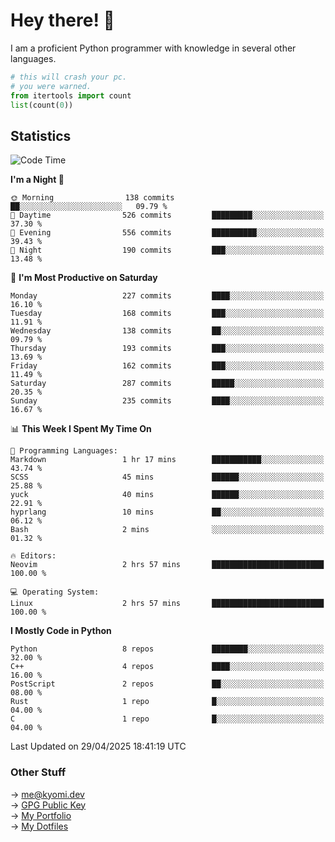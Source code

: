 # Hey there! 👋

I am a proficient Python programmer with knowledge in several other languages.

```py
# this will crash your pc.
# you were warned.
from itertools import count
list(count(0))
```

## Statistics
<!--START_SECTION:waka-->
![Code Time](http://img.shields.io/badge/Code%20Time-1%2C773%20hrs%2020%20mins-blue)

**I'm a Night 🦉** 

```text
🌞 Morning                138 commits         ██░░░░░░░░░░░░░░░░░░░░░░░   09.79 % 
🌆 Daytime                526 commits         █████████░░░░░░░░░░░░░░░░   37.30 % 
🌃 Evening                556 commits         ██████████░░░░░░░░░░░░░░░   39.43 % 
🌙 Night                  190 commits         ███░░░░░░░░░░░░░░░░░░░░░░   13.48 % 
```
📅 **I'm Most Productive on Saturday** 

```text
Monday                   227 commits         ████░░░░░░░░░░░░░░░░░░░░░   16.10 % 
Tuesday                  168 commits         ███░░░░░░░░░░░░░░░░░░░░░░   11.91 % 
Wednesday                138 commits         ██░░░░░░░░░░░░░░░░░░░░░░░   09.79 % 
Thursday                 193 commits         ███░░░░░░░░░░░░░░░░░░░░░░   13.69 % 
Friday                   162 commits         ███░░░░░░░░░░░░░░░░░░░░░░   11.49 % 
Saturday                 287 commits         █████░░░░░░░░░░░░░░░░░░░░   20.35 % 
Sunday                   235 commits         ████░░░░░░░░░░░░░░░░░░░░░   16.67 % 
```


📊 **This Week I Spent My Time On** 

```text
💬 Programming Languages: 
Markdown                 1 hr 17 mins        ███████████░░░░░░░░░░░░░░   43.74 % 
SCSS                     45 mins             ██████░░░░░░░░░░░░░░░░░░░   25.88 % 
yuck                     40 mins             ██████░░░░░░░░░░░░░░░░░░░   22.91 % 
hyprlang                 10 mins             ██░░░░░░░░░░░░░░░░░░░░░░░   06.12 % 
Bash                     2 mins              ░░░░░░░░░░░░░░░░░░░░░░░░░   01.32 % 

🔥 Editors: 
Neovim                   2 hrs 57 mins       █████████████████████████   100.00 % 

💻 Operating System: 
Linux                    2 hrs 57 mins       █████████████████████████   100.00 % 
```

**I Mostly Code in Python** 

```text
Python                   8 repos             ████████░░░░░░░░░░░░░░░░░   32.00 % 
C++                      4 repos             ████░░░░░░░░░░░░░░░░░░░░░   16.00 % 
PostScript               2 repos             ██░░░░░░░░░░░░░░░░░░░░░░░   08.00 % 
Rust                     1 repo              █░░░░░░░░░░░░░░░░░░░░░░░░   04.00 % 
C                        1 repo              █░░░░░░░░░░░░░░░░░░░░░░░░   04.00 % 
```




 Last Updated on 29/04/2025 18:41:19 UTC
<!--END_SECTION:waka-->

### Other Stuff

→ [me@kyomi.dev](mailto:me@kyomi.dev)\
→ [GPG Public Key](https://github.com/bitterteriyaki.gpg)\
→ [My Portfolio](https://kyomi.dev)\
→ [My Dotfiles](https://github.com/bitterteriyaki/dotfiles)
